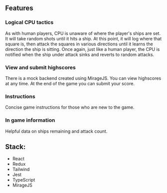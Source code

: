 
## Features
### Logical CPU tactics
As with human players, CPU is unaware of where the player's ships are set. It will take random shots until it hits a ship. At this point, it will log where that square is, then attack the squares in various directions until it learns the direction the ship is sitting. Once again, just like a human player, the CPU is notified when the ship under attack sinks and reverts to random attacks.

### View and submit highscores
There is a mock backend created using MirageJS. You can view highscores at any time. At the end of the game you can submit your score.

### Instructions
Concise game instructions for those who are new to the game.

### In game information 
Helpful data on ships remaining and attack count.

## Stack:
- React
- Redux
- Tailwind
- Jest
- TypeScript
- MirageJS
